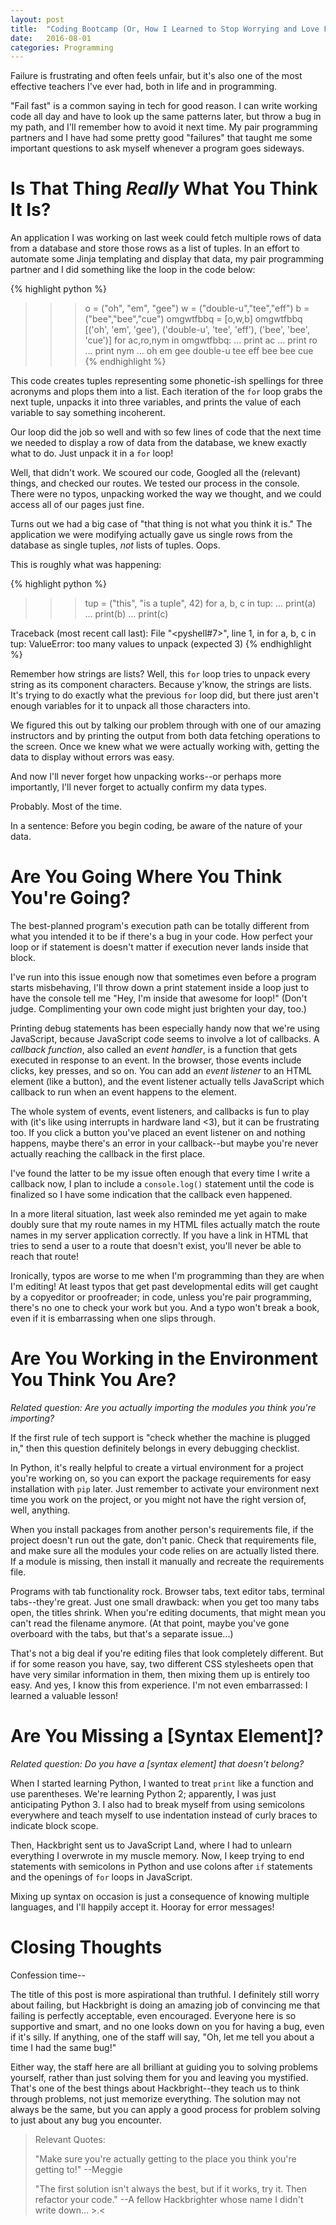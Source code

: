 ```yaml
---
layout: post
title:  "Coding Bootcamp (Or, How I Learned to Stop Worrying and Love Failure)"
date:   2016-08-01
categories: Programming
---
```


Failure is frustrating and often feels unfair, but it's also one of the most effective 
teachers I've ever had, both in life and in programming. 

"Fail fast" is a common saying in tech for good reason. I can write working code 
all day and have to look up the same patterns later, but throw a bug in my path, 
and I'll remember how to avoid it next time. My pair programming partners 
and I have had some pretty good "failures" that taught me some important questions to 
ask myself whenever a program goes sideways.

# Is That Thing *Really* What You Think It Is?

An application I was working on last week could fetch multiple rows of data from a database and store
those rows as a list of tuples. In an effort to automate some Jinja templating and display
that data, my pair programming partner and I did something like the loop in the code below:

{% highlight python %}
>>> o = ("oh", "em", "gee")
>>> w = ("double-u","tee","eff")
>>> b = ("bee","bee","cue")
>>> omgwtfbbq = [o,w,b]
>>> omgwtfbbq
[('oh', 'em', 'gee'), ('double-u', 'tee', 'eff'), ('bee', 'bee', 'cue')]
>>> for ac,ro,nym in omgwtfbbq:
...     print ac
...     print ro
...     print nym
...
oh
em
gee
double-u
tee
eff
bee
bee
cue
{% endhighlight %}

This code creates tuples representing some phonetic-ish spellings 
for three acronyms and plops them into a list. Each iteration of the
`for` loop grabs the next tuple, unpacks it into three variables, and prints the
value of each variable to say something incoherent.

Our loop did the job so well and with so few lines of code that the next time we 
needed to display a row of data from the database, we knew exactly what to do. Just
unpack it in a `for` loop! 

Well, that didn't work. We scoured our code, Googled all the (relevant) things, 
and checked our routes. We tested our process in the console. There were no typos, 
unpacking worked the way we thought, and we could access all of our pages just fine.

Turns out we had a big case of "that thing is not what you think it is." The 
application we were modifying actually gave us single rows from the database as
single tuples, *not* lists of tuples. Oops. 

This is roughly what was happening:

{% highlight python %}
>>> tup = ("this", "is a tuple", 42)
>>> for a, b, c in tup:
...     print(a)
...     print(b)
...     print(c)
    
Traceback (most recent call last):
  File "<pyshell#7>", line 1, in <module>
    for a, b, c in tup:
ValueError: too many values to unpack (expected 3)
{% endhighlight %}

Remember how strings are lists? Well, this `for` loop tries to unpack every string 
as its component characters. Because y'know, the strings are lists. It's trying to
do exactly what the previous `for` loop did, but there just aren't enough variables
for it to unpack all those characters into. 

We figured this out by talking our problem through with one of our amazing instructors 
and by printing the output from both data fetching operations to the screen. Once we
knew what we were actually working with, getting the data to display without errors was easy.

And now I'll never forget how unpacking works--or perhaps more importantly, I'll never
forget to actually confirm my data types. 

Probably. Most of the time. 

In a sentence: Before you begin coding, be aware of the nature of your data.

# Are You Going Where You Think You're Going?

The best-planned program's execution path can be totally different from
what you intended it to be if there's a bug in your code. How perfect
your loop or if statement is doesn't matter if execution never lands inside that
block.

I've run into this issue enough now that sometimes even before a program starts
misbehaving, I'll throw down a print statement inside a loop just to have the 
console tell me "Hey, I'm inside that awesome for loop!" (Don't judge. Complimenting
your own code might just brighten your day, too.)

Printing debug statements has been especially handy now that we're using JavaScript, 
because JavaScript code seems to involve a lot of callbacks. A *callback function*,
also called an *event handler*, is a function that gets executed in response to an event.
In the browser, those events include clicks, key presses, and so on. You can add
an *event listener* to an HTML element (like a button), and the event listener 
actually tells JavaScript which callback to run when an event happens to the element. 

The whole system of events, event listeners, and callbacks is fun to play with (it's
like using interrupts in hardware land <3), but it can be frustrating too. If you
click a button you've placed an event listener on and nothing happens, maybe there's
an error in your callback--but maybe you're never actually reaching the callback
in the first place. 

I've found the latter to be my issue often enough that every time I write a callback now,
I plan to include a `console.log()` statement until the code is finalized so I have
some indication that the callback even happened. 

In a more literal situation, last week also reminded me yet again to make doubly sure
that my route names in my HTML files actually match the route names in my server
application correctly. If you have a link in HTML that tries to send a user to a
route that doesn't exist, you'll never be able to reach that route! 

Ironically, typos are worse to me when I'm programming than they are when I'm 
editing! At least typos that get past developmental edits will get caught by a copyeditor or proofreader; in code, unless you're pair programming, there's no one to check your 
work but you. And a typo won't break a book, even if it is embarrassing when one slips through. 

# Are You Working in the Environment You Think You Are?

*Related question: Are you actually importing the modules you think you're
importing?* 

If the first rule of tech support is "check whether the machine is plugged in," 
then this question definitely belongs in every debugging checklist.

In Python, it's really helpful to create a virtual environment for a project 
you're working on, so you can export the package requirements for easy installation 
with `pip` later. Just remember to activate your environment next time you work on 
the project, or you might not have the right version of, well, anything. 

When you install packages from another person's requirements file, if the project
doesn't run out the gate, don't panic. Check that requirements file, and make sure
all the modules your code relies on are actually listed there. If a module is 
missing, then install it manually and recreate the requirements file. 

Programs with tab functionality rock. Browser tabs, text editor tabs, terminal
tabs--they're great. Just one small drawback: when you get too many tabs open,
the titles shrink. When you're editing documents, that might mean you can't read
the filename anymore. (At that point, maybe you've gone overboard with the tabs, 
but that's a separate issue...)

That's not a big deal if you're editing files that look completely different. But 
if for some reason you have, say, two different CSS stylesheets open that have very
similar information in them, then mixing them up is entirely too easy. And yes, 
I know this from experience. I'm not even embarrassed: I learned a valuable
lesson!

# Are You Missing a [Syntax Element]?

*Related question: Do you have a [syntax element] that doesn't belong?*

When I started learning Python, I wanted to treat `print` like a function and use
parentheses. We're learning Python 2; apparently, I was just anticipating Python 3. I also 
had to break myself from using semicolons everywhere and teach myself to use indentation
instead of curly braces to indicate block scope.

Then, Hackbright sent us to JavaScript Land, where I had to unlearn everything I
overwrote in my muscle memory. Now, I keep trying to end statements with semicolons
in Python and use colons after `if` statements and the openings of `for` loops in
JavaScript. 

Mixing up syntax on occasion is just a consequence of knowing multiple languages,
and I'll happily accept it. Hooray for error messages! 

# Closing Thoughts

Confession time--

The title of this post is more aspirational than truthful. I definitely still
worry about failing, but Hackbright is doing an amazing job of convincing me
that failing is perfectly acceptable, even encouraged. Everyone here is so 
supportive and smart, and no one looks down on you for having a bug, even if 
it's silly. If anything, one of the staff will say, "Oh, let me tell you about 
a time I had the same bug!" 

Either way, the staff here are all brilliant at guiding you to solving problems 
yourself, rather than just solving them for you and leaving you mystified. 
That's one of the best things about Hackbright--they teach us to think
through problems, not just memorize everything. The solution may not always be 
the same, but you can apply a good process for problem solving to just about any
bug you encounter. 

> Relevant Quotes:
>
> "Make sure you're actually getting to the place you think you're getting to!"
> --Meggie
>
> "The first solution isn't always the best, but if it works, try it.
>  Then refactor your code."
>--A fellow Hackbrighter whose name I didn't write down... >.<





